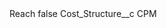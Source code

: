 <?xml version="1.0" encoding="UTF-8"?>
<CustomMetadata xmlns="http://soap.sforce.com/2006/04/metadata" xmlns:xsi="http://www.w3.org/2001/XMLSchema-instance" xmlns:xsd="http://www.w3.org/2001/XMLSchema">
    <label>Reach</label>
    <protected>false</protected>
    <values>
        <field>Cost_Structure__c</field>
        <value xsi:type="xsd:string">CPM</value>
    </values>
</CustomMetadata>
